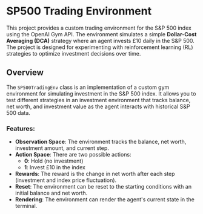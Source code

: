 # SP500 Trading Environment

This project provides a custom trading environment for the S&P 500 index using the OpenAI Gym API. The environment simulates a simple **Dollar-Cost Averaging (DCA)** strategy where an agent invests £10 daily in the S&P 500. The project is designed for experimenting with reinforcement learning (RL) strategies to optimize investment decisions over time.

## Overview

The `SP500TradingEnv` class is an implementation of a custom gym environment for simulating investment in the S&P 500 index. It allows you to test different strategies in an investment environment that tracks balance, net worth, and investment value as the agent interacts with historical S&P 500 data.

### Features:
- **Observation Space**: The environment tracks the balance, net worth, investment amount, and current step.
- **Action Space**: There are two possible actions:
  - **0**: Hold (no investment)
  - **1**: Invest £10 in the index
- **Rewards**: The reward is the change in net worth after each step (investment and index price fluctuation).
- **Reset**: The environment can be reset to the starting conditions with an initial balance and net worth.
- **Rendering**: The environment can render the agent's current state in the terminal.
